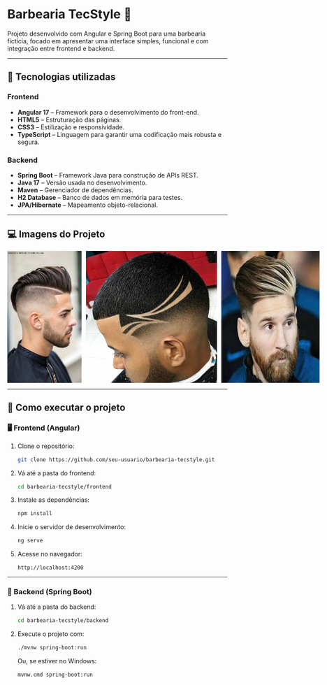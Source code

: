 # Barbearia TecStyle 💈

Projeto desenvolvido com Angular e Spring Boot para uma barbearia fictícia, focado em apresentar uma interface simples, funcional e com integração entre frontend e backend.

---

## 🚀 Tecnologias utilizadas

### Frontend
- **Angular 17** – Framework para o desenvolvimento do front-end.
- **HTML5** – Estruturação das páginas.
- **CSS3** – Estilização e responsividade.
- **TypeScript** – Linguagem para garantir uma codificação mais robusta e segura.

### Backend
- **Spring Boot** – Framework Java para construção de APIs REST.
- **Java 17** – Versão usada no desenvolvimento.
- **Maven** – Gerenciador de dependências.
- **H2 Database** – Banco de dados em memória para testes.
- **JPA/Hibernate** – Mapeamento objeto-relacional.

---

## 💻 Imagens do Projeto

<div style="display: flex; gap: 10px;">
  <img src="./1.jpg" alt="Página Inicial" width="170" height="auto">
  <img src="./2.jpg" alt="Serviços" width="300" height="auto">
  <img src="./3.jpg" alt="Contato" width="300" height="auto">
</div>

---

## 📂 Como executar o projeto

### 🖥️ Frontend (Angular)

1. Clone o repositório:
    ```bash
    git clone https://github.com/seu-usuario/barbearia-tecstyle.git
    ```

2. Vá até a pasta do frontend:
    ```bash
    cd barbearia-tecstyle/frontend
    ```

3. Instale as dependências:
    ```bash
    npm install
    ```

4. Inicie o servidor de desenvolvimento:
    ```bash
    ng serve
    ```

5. Acesse no navegador:
    ```
    http://localhost:4200
    ```

---

### 🔧 Backend (Spring Boot)

1. Vá até a pasta do backend:
    ```bash
    cd barbearia-tecstyle/backend
    ```

2. Execute o projeto com:
    ```bash
    ./mvnw spring-boot:run
    ```

   Ou, se estiver no Windows:
   ```bash
   mvnw.cmd spring-boot:run

